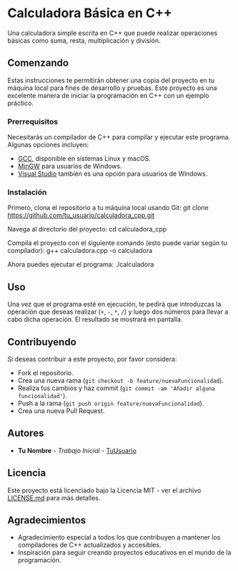# Calculadora Básica en C++

Una calculadora simple escrita en C++ que puede realizar operaciones básicas como suma, resta, multiplicación y división.

## Comenzando

Estas instrucciones te permitirán obtener una copia del proyecto en tu máquina local para fines de desarrollo y pruebas. Este proyecto es una excelente manera de iniciar la programación en C++ con un ejemplo práctico.

### Prerrequisitos

Necesitarás un compilador de C++ para compilar y ejecutar este programa. Algunas opciones incluyen:

- [GCC](https://gcc.gnu.org/), disponible en sistemas Linux y macOS.
- [MinGW](http://www.mingw.org/) para usuarios de Windows.
- [Visual Studio](https://visualstudio.microsoft.com/) también es una opción para usuarios de Windows.

### Instalación

Primero, clona el repositorio a tu máquina local usando Git:
git clone https://github.com/tu_usuario/calculadora_cpp.git

Navega al directorio del proyecto:
cd calculadora_cpp

Compila el proyecto con el siguiente comando (esto puede variar según tu compilador):
g++ calculadora.cpp -o calculadora

Ahora puedes ejecutar el programa:
./calculadora


## Uso

Una vez que el programa esté en ejecución, te pedirá que introduzcas la operación que deseas realizar (`+`, `-`, `*`, `/`) y luego dos números para llevar a cabo dicha operación. El resultado se mostrará en pantalla.

## Contribuyendo

Si deseas contribuir a este proyecto, por favor considera:

- Fork el repositorio.
- Crea una nueva rama (`git checkout -b feature/nuevaFuncionalidad`).
- Realiza tus cambios y haz commit (`git commit -am 'Añadir alguna funcionalidad'`).
- Push a la rama (`git push origin feature/nuevaFuncionalidad`).
- Crea una nueva Pull Request.

## Autores

* **Tu Nombre** - *Trabajo Inicial* - [TuUsuario](https://github.com/TuUsuario)

## Licencia

Este proyecto está licenciado bajo la Licencia MIT - ver el archivo [LICENSE.md](LICENSE.md) para más detalles.

## Agradecimientos

* Agradecimiento especial a todos los que contribuyen a mantener los compiladores de C++ actualizados y accesibles.
* Inspiración para seguir creando proyectos educativos en el mundo de la programación.




